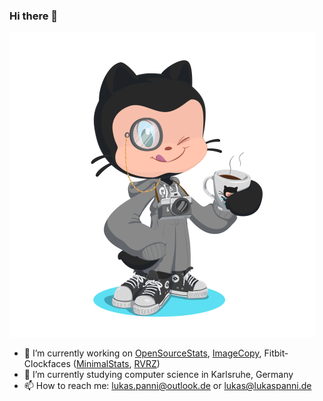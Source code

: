 ### Hi there 👋

![Octocat](/octocat.png)

- 🔭 I’m currently working on [OpenSourceStats](https://github.com/lukaspanni/OpenSourceStats), [ImageCopy](https://github.com/lukaspanni/ImageCopy), Fitbit-Clockfaces ([MinimalStats](https://github.com/OSSClockApps/MinimalStatsClockface), [RVRZ](https://github.com/OSSClockApps/RVRZ))
- 🌱 I’m currently studying computer science in Karlsruhe, Germany 
- 📫 How to reach me: [lukas.panni@outlook.de](mailto:lukas.panni@outlook.de) or [lukas@lukaspanni.de](mailto:lukas@lukaspanni.de)
